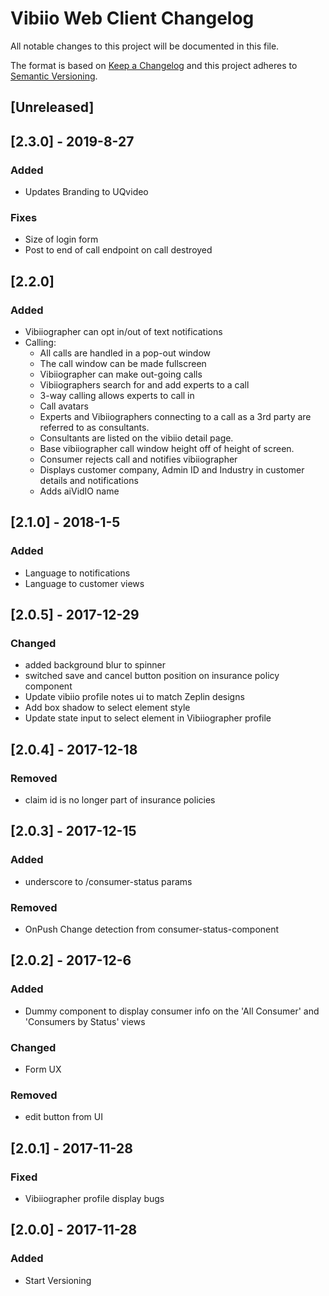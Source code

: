 # Vibiio Web Client Changelog

All notable changes to this project will be documented in this file.

The format is based on [Keep a Changelog](http://keepachangelog.com/en/1.0.0/)
and this project adheres to [Semantic Versioning](http://semver.org/spec/v2.0.0.html).

## [Unreleased]

## [2.3.0] - 2019-8-27

### Added

- Updates Branding to UQvideo

### Fixes

- Size of login form
- Post to end of call endpoint on call destroyed

## [2.2.0]

### Added

- Vibiiographer can opt in/out of text notifications
- Calling:
  - All calls are handled in a pop-out window
  - The call window can be made fullscreen
  - Vibiiographer can make out-going calls
  - Vibiiographers search for and add experts to a call
  - 3-way calling allows experts to call in
  - Call avatars
  - Experts and Vibiiographers connecting to a call as a 3rd party are referred to as consultants.
  - Consultants are listed on the vibiio detail page.
  - Base vibiiographer call window height off of height of screen.
  - Consumer rejects call and notifies vibiiographer
  - Displays customer company, Admin ID and Industry in customer details and notifications
  - Adds aiVidIO name

## [2.1.0] - 2018-1-5

### Added

- Language to notifications
- Language to customer views

## [2.0.5] - 2017-12-29

### Changed

- added background blur to spinner
- switched save and cancel button position on insurance policy component
- Update vibiio profile notes ui to match Zeplin designs
- Add box shadow to select element style
- Update state input to select element in Vibiiographer profile

## [2.0.4] - 2017-12-18

### Removed

- claim id is no longer part of insurance policies

## [2.0.3] - 2017-12-15

### Added

- underscore to /consumer-status params

### Removed

- OnPush Change detection from consumer-status-component

## [2.0.2] - 2017-12-6

### Added

- Dummy component to display consumer info on the 'All Consumer' and 'Consumers by Status' views

### Changed

- Form UX

### Removed

- edit button from UI

## [2.0.1] - 2017-11-28

### Fixed

- Vibiiographer profile display bugs

## [2.0.0] - 2017-11-28

### Added

- Start Versioning
